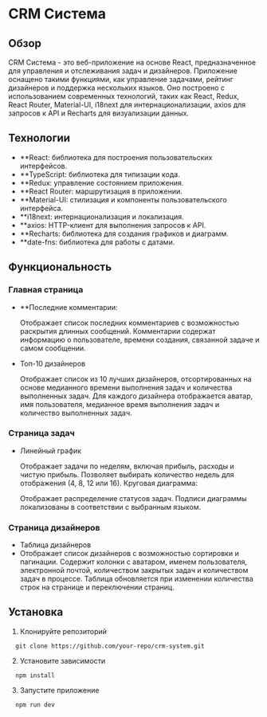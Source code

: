 # CRM Система

## Обзор
CRM Система - это веб-приложение на основе React, предназначенное для управления и отслеживания задач и дизайнеров. Приложение оснащено такими функциями, как управление задачами, рейтинг дизайнеров и поддержка нескольких языков. Оно построено с использованием современных технологий, таких как React, Redux, React Router, Material-UI, i18next для интернационализации, axios для запросов к API и Recharts для визуализации данных.

## Технологии
- **React: библиотека для построения пользовательских интерфейсов.
- **TypeScript: библиотека для типизации кода.
- **Redux: управление состоянием приложения.
- **React Router: маршрутизация в приложении.
- **Material-UI: стилизация и компоненты пользовательского интерфейса.
- **i18next: интернационализация и локализация.
- **axios: HTTP-клиент для выполнения запросов к API.
- **Recharts: библиотека для создания графиков и диаграмм.
- **date-fns: библиотека для работы с датами.

## Функциональность
### Главная страница
- **Последние комментарии:

  Отображает список последних комментариев с возможностью раскрытия длинных сообщений.
  Комментарии содержат информацию о пользователе, времени создания, связанной задаче и самом сообщении.  

- Топ-10 дизайнеров

  Отображает список из 10 лучших дизайнеров, отсортированных на основе медианного времени выполнения задач и количества выполненных задач.
  Для каждого дизайнера отображается аватар, имя пользователя, медианное время выполнения задач и количество выполненных задач.

### Страница задач
- Линейный график

  Отображает задачи по неделям, включая прибыль, расходы и чистую прибыль.
  Позволяет выбирать количество недель для отображения (4, 8, 12 или 16).
  Круговая диаграмма:
  
  Отображает распределение статусов задач.
  Подписи диаграммы локализованы в соответствии с выбранным языком.


### Страница дизайнеров
- Таблица дизайнеров
- 
  Отображает список дизайнеров с возможностью сортировки и пагинации.
  Содержит колонки с аватаром, именем пользователя, электронной почтой, количеством закрытых задач и количеством задач в процессе.
  Таблица обновляется при изменении количества строк на странице и переключении страниц.


## Установка

1. Клонируйте репозиторий
```
  git clone https://github.com/your-repo/crm-system.git
```
2. Установите зависимости
```
  npm install
```
3. Запустите приложение
```
  npm run dev
```